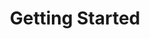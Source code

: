 ---
layout: pitch
title: Getting Started
description: |
  Start using assay.it with your GitHub account. Our Behavior as a Code example helps you to onboard with a service in a few seconds. 

image: /site-icon.png

##
## call for action
action:
  title: Sign In with GitHub
  link: https://github.com/login/oauth/authorize?client_id=6941f2acf659df65f37e&response_type=code&scope=repo%3Astatus&state=%7B%22vsn%22%3A%22v6%22%2C%22cid%22%3A%226941f2acf659df65f37e%22%2C%22url%22%3A%22https%3A%2F%2Fapi.assay.it%2Fauth%2Fhook%2Fgithub%22%2C%22acc%22%3A%22oss%22%2C%22upg%22%3Afalse%7D

##
##
hero:
  image: /images/setup_wizard.svg
  title: Getting Started
  description: |
    Let's get your start with <b>assay.it</b>. These few simple steps explain how to run a first quality check job. 

##
##
features:
  - title: Sign In with GitHub
    image: /images/getting-started/01-authorize.png
    description: |
      Please use your GitHub account to sign in with assay.it. It requires only access to your public profile, public repositories and commit status on repositories connected with assay.it. Later, you can upgrade the account with access to private repositories and organizations.

  - title: Fork Example
    image: /images/getting-started/02-fork.png
    description: |
      Use simple example application <a href="https://github.com/assay-it/sample.assay.it" target="_blank"><b>assay-it/sample.assay.it</b></a>. Fork it to your own GitHub account and then add to the service workspace. 

  - title: Confirm Quality
    image: /images/getting-started/03-confirm.png
    description: |
      Launch the quality assessment job for this example. It implements a minimal quality assessment using <a href="https://github.com/assay-it/sample.assay.it/blob/master/suite.go" target="_blank">Behavior as a Code</a>.

##
## big call for action footer
call:
  image: /images/hologram.svg
  title: Confirm Quality, Eliminate Risks.
  description: |
    <b>Get started for free. No credit card required.</b>
---